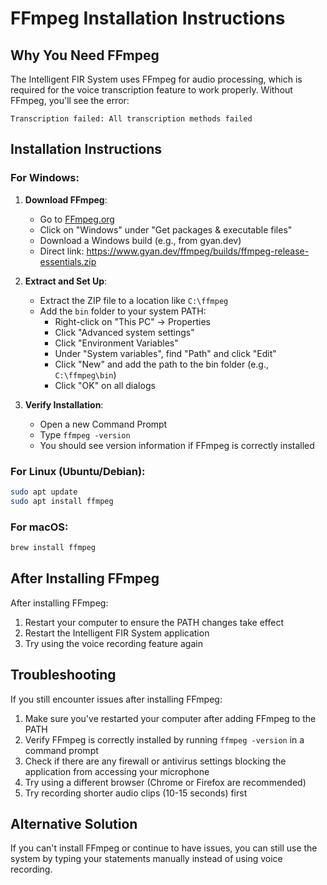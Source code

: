 # FFmpeg Installation Instructions

## Why You Need FFmpeg

The Intelligent FIR System uses FFmpeg for audio processing, which is required for the voice transcription feature to work properly. Without FFmpeg, you'll see the error:

```
Transcription failed: All transcription methods failed
```

## Installation Instructions

### For Windows:

1. **Download FFmpeg**:
   - Go to [FFmpeg.org](https://ffmpeg.org/download.html)
   - Click on "Windows" under "Get packages & executable files"
   - Download a Windows build (e.g., from gyan.dev)
   - Direct link: https://www.gyan.dev/ffmpeg/builds/ffmpeg-release-essentials.zip

2. **Extract and Set Up**:
   - Extract the ZIP file to a location like `C:\ffmpeg`
   - Add the `bin` folder to your system PATH:
     - Right-click on "This PC" → Properties
     - Click "Advanced system settings"
     - Click "Environment Variables"
     - Under "System variables", find "Path" and click "Edit"
     - Click "New" and add the path to the bin folder (e.g., `C:\ffmpeg\bin`)
     - Click "OK" on all dialogs

3. **Verify Installation**:
   - Open a new Command Prompt
   - Type `ffmpeg -version`
   - You should see version information if FFmpeg is correctly installed

### For Linux (Ubuntu/Debian):

```bash
sudo apt update
sudo apt install ffmpeg
```

### For macOS:

```bash
brew install ffmpeg
```

## After Installing FFmpeg

After installing FFmpeg:

1. Restart your computer to ensure the PATH changes take effect
2. Restart the Intelligent FIR System application
3. Try using the voice recording feature again

## Troubleshooting

If you still encounter issues after installing FFmpeg:

1. Make sure you've restarted your computer after adding FFmpeg to the PATH
2. Verify FFmpeg is correctly installed by running `ffmpeg -version` in a command prompt
3. Check if there are any firewall or antivirus settings blocking the application from accessing your microphone
4. Try using a different browser (Chrome or Firefox are recommended)
5. Try recording shorter audio clips (10-15 seconds) first

## Alternative Solution

If you can't install FFmpeg or continue to have issues, you can still use the system by typing your statements manually instead of using voice recording.
